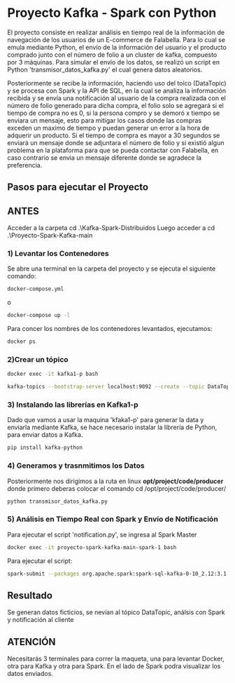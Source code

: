 # Proyecto Kafka - Spark con Python

El proyecto consiste en realizar análisis en tiempo real de la información de navegación de los usuarios de un E-commerce de Falabella. Para lo cual se emula mediante Python, el envío de la información del usuario y el producto comprado junto con el número de folio a un cluster de kafka, compuesto por 3 máquinas. Para simular el envío de los datos, se realizó un script en Python 'transmisor_datos_kafka.py' el cual genera datos aleatorios.

Posteriormente se recibe la información, haciendo uso del toíco (DataTopic) y se procesa con Spark y la API de SQL, en la cual se analiza la información recibida y se envía una notificación al usuario de la compra realizada con el número de folio generado para dicha compra, el folio solo se agregará si el tiempo de compra no es 0, si la persona compro y se demoró x tiempo se enviara un mensaje, esto para mitigar los casos donde las compras exceden un maximo de tiempo y puedan generar un error a la hora de adquerir un producto. Si el tiempo de compra es mayor a 30 segundos se enviará un mensaje donde se adjuntara el número de folio y si existió algun problema en la plataforma para que se pueda contactar con Falabella, en caso contrario se envia un mensaje diferente donde se agradece la preferencia.

## Pasos para ejecutar el Proyecto
## ANTES
Acceder a la carpeta cd .\Kafka-Spark-Distribuidos
Luego acceder a cd .\Proyecto-Spark-Kafka-main

### 1) Levantar los Contenedores

Se abre una terminal en la carpeta del proyecto y se ejecuta el siguiente comando:

```bash
docker-compose.yml
```
o 

```bash
docker-compose up -l
```
Para concer los nombres de los contenedores levantados, ejecutamos:

```bash
docker ps
```

### 2)Crear un tópico

```bash
docker exec -it kafka1-p bash
```

```bash
kafka-topics --bootstrap-server localhost:9092 --create --topic DataTopic --replication-factor 3 --partitions 3
```

### 3) Instalando las librerías en Kafka1-p

Dado que vamos a usar la maquina 'kfaka1-p' para generar la data y enviarla mediante Kafka, se hace necesario instalar la librería de Python, para enviar datos a Kafka.

```bash
pip install kafka-python
```

### 4) Generamos y trasnmitimos los Datos

 Posteriormente nos dirigimos a la ruta en linux **opt/project/code/producer** donde primero deberas colocar el comando cd /opt/project/code/producer/ 

```bash
python transmisor_datos_kafka.py
```

### 5) Análisis en Tiempo Real con Spark y Envío de Notificación
Para ejecutar el script 'notification.py', se ingresa al Spark Master

```bash
docker exec -it proyecto-spark-kafka-main-spark-1 bash
```

Para ejecutar el script:

```bash
spark-submit --packages org.apache.spark:spark-sql-kafka-0-10_2.12:3.1.2 /opt/spark/code/consumer/notification.py
```
## Resultado

Se generan datos ficticios, se nevían al tópico DataTopic, análsis con Spark y notificación al cliente

## ATENCIÓN

Necesitarás 3 terminales para correr la maqueta, una para levantar Docker, otra para Kafka y otra para Spark. En el lado de Spark podra visualizar los datos enviados.